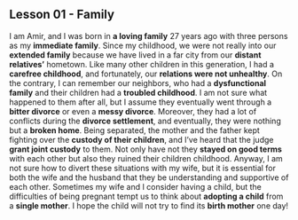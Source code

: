 ## Lesson 01 - Family

I am Amir, and I was born in **a loving family** 27 years ago with three persons as my **immediate family**. Since my childhood, we were not really into our **extended family** because we have lived in a far city from our **distant relatives’** hometown. Like many other children in this generation, I had a **carefree childhood**, and fortunately, our **relations were not unhealthy**. On the contrary, I can remember our neighbors, who had a **dysfunctional family** and their children had a **troubled childhood**. I am not sure what happened to them after all, but I assume they eventually went through a **bitter divorce** or even a **messy divorce**.
Moreover, they had a lot of conflicts during the **divorce settlement**, and eventually, they were nothing but a **broken home**. Being separated, the mother and the father kept fighting over the **custody of their children**, and I’ve heard that the judge **grant joint custody** to them. Not only have not they **stayed on good terms** with each other but also they ruined their children childhood. Anyway, I am not sure how to divert these situations with my wife, but it is essential for both the wife and the husband that they be understanding and supportive of each other. Sometimes my wife and I consider having a child, but the difficulties of being pregnant tempt us to think about **adopting a child** from a **single mother**. I hope the child will not try to find its **birth mother** one day!
